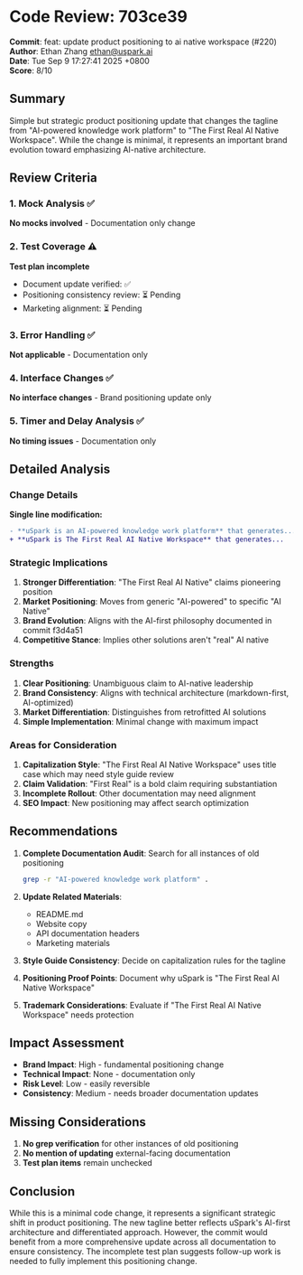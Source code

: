 # Code Review: 703ce39

**Commit**: feat: update product positioning to ai native workspace (#220)  
**Author**: Ethan Zhang <ethan@uspark.ai>  
**Date**: Tue Sep 9 17:27:41 2025 +0800  
**Score**: 8/10

## Summary

Simple but strategic product positioning update that changes the tagline from "AI-powered knowledge work platform" to "The First Real AI Native Workspace". While the change is minimal, it represents an important brand evolution toward emphasizing AI-native architecture.

## Review Criteria

### 1. Mock Analysis ✅
**No mocks involved** - Documentation only change

### 2. Test Coverage ⚠️
**Test plan incomplete**
- Document update verified: ✅
- Positioning consistency review: ⏳ Pending
- Marketing alignment: ⏳ Pending

### 3. Error Handling ✅
**Not applicable** - Documentation only

### 4. Interface Changes ✅
**No interface changes** - Brand positioning update only

### 5. Timer and Delay Analysis ✅
**No timing issues** - Documentation only

## Detailed Analysis

### Change Details

**Single line modification:**
```diff
- **uSpark is an AI-powered knowledge work platform** that generates...
+ **uSpark is The First Real AI Native Workspace** that generates...
```

### Strategic Implications

1. **Stronger Differentiation**: "The First Real AI Native" claims pioneering position
2. **Market Positioning**: Moves from generic "AI-powered" to specific "AI Native"
3. **Brand Evolution**: Aligns with the AI-first philosophy documented in commit f3d4a51
4. **Competitive Stance**: Implies other solutions aren't "real" AI native

### Strengths

1. **Clear Positioning**: Unambiguous claim to AI-native leadership
2. **Brand Consistency**: Aligns with technical architecture (markdown-first, AI-optimized)
3. **Market Differentiation**: Distinguishes from retrofitted AI solutions
4. **Simple Implementation**: Minimal change with maximum impact

### Areas for Consideration

1. **Capitalization Style**: "The First Real AI Native Workspace" uses title case which may need style guide review
2. **Claim Validation**: "First Real" is a bold claim requiring substantiation
3. **Incomplete Rollout**: Other documentation may need alignment
4. **SEO Impact**: New positioning may affect search optimization

## Recommendations

1. **Complete Documentation Audit**: Search for all instances of old positioning
   ```bash
   grep -r "AI-powered knowledge work platform" .
   ```

2. **Update Related Materials**:
   - README.md
   - Website copy
   - API documentation headers
   - Marketing materials

3. **Style Guide Consistency**: Decide on capitalization rules for the tagline

4. **Positioning Proof Points**: Document why uSpark is "The First Real AI Native Workspace"

5. **Trademark Considerations**: Evaluate if "The First Real AI Native Workspace" needs protection

## Impact Assessment

- **Brand Impact**: High - fundamental positioning change
- **Technical Impact**: None - documentation only
- **Risk Level**: Low - easily reversible
- **Consistency**: Medium - needs broader documentation updates

## Missing Considerations

1. **No grep verification** for other instances of old positioning
2. **No mention of updating** external-facing documentation
3. **Test plan items** remain unchecked

## Conclusion

While this is a minimal code change, it represents a significant strategic shift in product positioning. The new tagline better reflects uSpark's AI-first architecture and differentiated approach. However, the commit would benefit from a more comprehensive update across all documentation to ensure consistency. The incomplete test plan suggests follow-up work is needed to fully implement this positioning change.